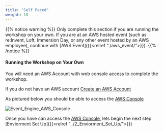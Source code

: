 ```yaml
---
title: "Self Paced"
weight: 10
---
```


{{% notice warning %}}
Only complete this section if you are running the workshop on your own. If you are at an AWS hosted event (such as re:Invent,
Loft, Immersion Day, or any other event hosted by an AWS employee), continue with [AWS Event]({{<relref "./aws_event/">}}).
{{% /notice %}}

#### Running the Workshop on Your Own

You will need an AWS Account with web console access to complete the workshop. 

If you do not have an AWS account [Create an AWS Account](https://aws.amazon.com/getting-started/)

As pictured below you should be able to access the [AWS Console](https://console.aws.amazon.com/)

![Event_Engine_AWS_Console](/images/flink-on-kda-studio/event_engine_5.png)

Once you have can access the [AWS Console](https://console.aws.amazon.com/), lets begin the next step [Enviorment Set Up]({{<relref "../2_Enviorment_Set_Up/">}})